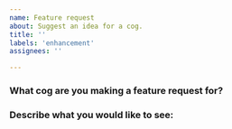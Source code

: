 ```yaml
---
name: Feature request
about: Suggest an idea for a cog.
title: ''
labels: 'enhancement'
assignees: ''

---
```


### What cog are you making a feature request for?

<replace this text>

### Describe what you would like to see:

<replace this text>